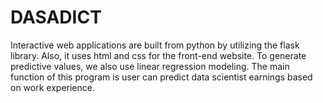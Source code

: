 # DASADICT
Interactive web applications are built from python by utilizing the flask library. Also, it uses html and css for the front-end website. To generate predictive values, we also use linear regression modeling. The main function of this program is user can predict data scientist earnings based on work experience.
